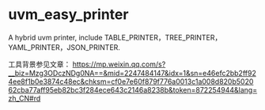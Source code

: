 # uvm_easy_printer
A hybrid uvm printer, include TABLE_PRINTER，TREE_PRINTER，YAML_PRINTER，JSON_PRINTER.

工具背景参见文章：
https://mp.weixin.qq.com/s?__biz=Mzg3ODczNDg0NA==&mid=2247484147&idx=1&sn=e46efc2bb2ff924ee8f1b0e3874c48ec&chksm=cf0e7e60f879f776a0013c1a008d820b502062cba77aff95eb82bc3f284ece643c2146a8238b&token=872254944&lang=zh_CN#rd
